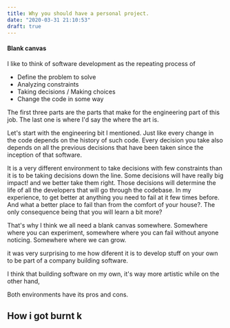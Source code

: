 ```yaml
---
title: Why you should have a personal project.
date: "2020-03-31 21:10:53"
draft: true
---
```


#### Blank canvas


I like to think of software development as the repeating process of

- Define the problem to solve
- Analyzing constraints
- Taking decisions / Making choices
- Change the code in some way

The first three parts are the parts that make for the engineering part of this job. The last one is where I'd say the where the art is.  

Let's start with the engineering bit I mentioned. Just like every change in the code depends on the history of such code. Every decision you take also depends on all the previous decisions that have been taken since the inception of that software.

It is a very different environment to take decisions with few constraints than it is to be taking decisions down the line.
Some decisions will have really big impact! and we better take them right.
Those decisions will determine the life of all the developers that will go through the codebase.
In my experience, to get better at anything you need to fail at it few times before. And what a better place to fail than from the comfort of your house?. The only consequence being that you will learn a bit more? 

That's why I think we all need a blank canvas somewhere. Somewhere where you can experiment, somewhere where you can fail without anyone noticing. Somewhere where we can grow.




it was very surprising to me how diferent it is to develop stuff on your own to be part of a company building software.

I think that building software on my own, it's way more artistic while on the other hand, 

Both environments have its pros and cons. 




## How i got burnt k